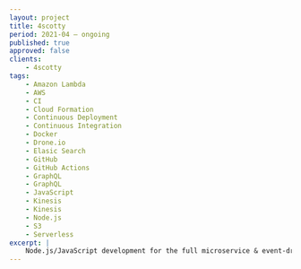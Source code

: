 ```yaml
---
layout: project
title: 4scotty
period: 2021-04 – ongoing
published: true
approved: false
clients:
    - 4scotty
tags:
    - Amazon Lambda
    - AWS
    - CI
    - Cloud Formation
    - Continuous Deployment
    - Continuous Integration
    - Docker
    - Drone.io
    - Elasic Search
    - GitHub
    - GitHub Actions
    - GraphQL
    - GraphQL
    - JavaScript
    - Kinesis
    - Kinesis
    - Node.js
    - S3
    - Serverless
excerpt: |
    Node.js/JavaScript development for the full microservice & event-driven  reverse job marketplace.
---
```

